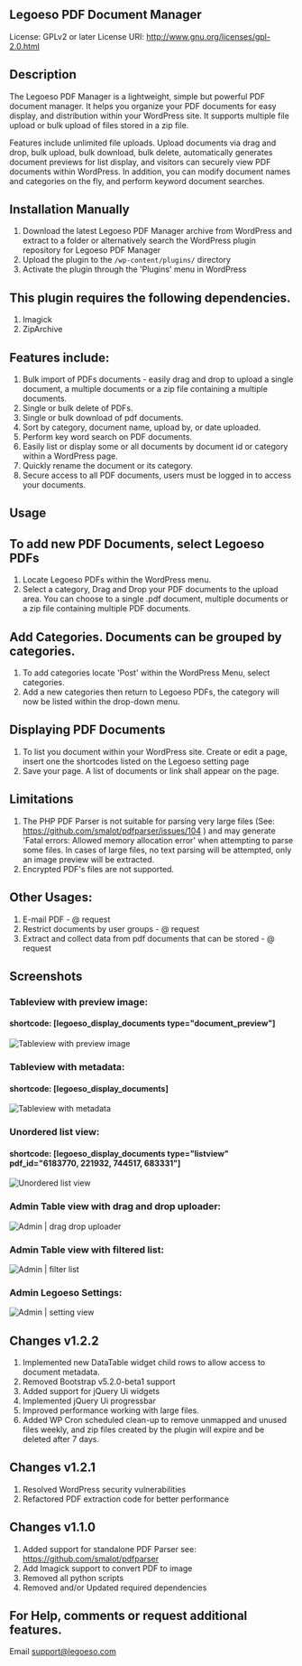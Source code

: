 ## Legoeso PDF Document Manager
License: GPLv2 or later
License URI: http://www.gnu.org/licenses/gpl-2.0.html

## Description
The Legoeso PDF Manager is a lightweight, simple but powerful PDF document manager. It helps you organize your PDF documents for easy display, and distribution within your WordPress site. It supports multiple file upload or bulk upload of files stored in a zip file.

Features include unlimited file uploads. Upload documents via drag and drop, bulk upload, bulk download, bulk delete, automatically generates document previews for list display, and visitors can securely view PDF documents within WordPress. In addition, you can modify document names and categories on the fly, and perform keyword document searches.
		  

## Installation Manually
1. Download the latest Legoeso PDF Manager archive from WordPress and extract to a folder or alternatively search the WordPress plugin repository for Legoeso PDF Manager
2. Upload the plugin to the `/wp-content/plugins/` directory
3. Activate the plugin through the 'Plugins' menu in WordPress


## This plugin requires the following dependencies.
1. Imagick
2. ZipArchive

## Features include:
1. Bulk import of PDFs documents - easily drag and drop to upload a single document, a multiple documents or a zip file containing a multiple documents.  
2. Single or bulk delete of PDFs.
3. Single or bulk download of pdf documents.
4. Sort by category, document name, upload by, or date uploaded.
5. Perform key word search on PDF documents.
6. Easily list or display some or all documents by document id or category within a WordPress page.
7. Quickly rename the document or its category.
8. Secure access to all PDF documents, users must be logged in to access your documents.

## Usage
## To add new PDF Documents, select Legoeso PDFs 
1. Locate Legoeso PDFs within the WordPress menu. 
2. Select a category, Drag and Drop your PDF documents to the upload area. You can choose to a single .pdf document, multiple documents or a zip file containing multiple PDF documents. 

## Add Categories. Documents can be grouped by categories. 
1. To add categories locate 'Post' within the WordPress Menu, select categories.  
2. Add a new categories then return to Legoeso PDFs, the category will now be listed within the drop-down menu. 

## Displaying PDF Documents
1. To list you document within your WordPress site. Create or edit a page, insert one the shortcodes listed on the Legoeso setting page
2. Save your page. A list of documents or link shall appear on the page.

## Limitations
1. The PHP PDF Parser is not suitable for parsing very large files (See: https://github.com/smalot/pdfparser/issues/104 ) and may generate 'Fatal errors:  Allowed memory allocation error' when attempting to parse some files. In cases of large files, no text parsing will be attempted, only an image preview will be extracted. 
2. Encrypted PDF's files are not supported. 

## Other Usages:
1. E-mail PDF - @ request
2. Restrict documents by user groups - @ request
3. Extract and collect data from pdf documents that can be stored - @ request

## Screenshots
### Tableview with preview image: 
#### shortcode: [legoeso_display_documents type="document_preview"] 
![Tableview with preview image](https://legoeso.com/wp-content/uploads/2022/12/Screenshot-2022-12-06-061842.png?raw=true)
### Tableview with metadata: 
#### shortcode: [legoeso_display_documents]
![Tableview with metadata](https://legoeso.com/wp-content/uploads/2022/12/Screenshot-2022-12-06-062058.png?raw=true)
### Unordered list view: 
#### shortcode: [legoeso_display_documents type="listview" pdf_id="6183770, 221932, 744517, 683331"]
![Unordered list view](https://legoeso.com/wp-content/uploads/2022/12/Screenshot-2022-12-06-064051.png?raw=true)
### Admin Table view with drag and drop uploader: 
![Admin | drag drop uploader](https://legoeso.com/wp-content/uploads/2022/12/Screenshot-2022-12-06-063800.png?raw=true)
### Admin Table view with filtered list: 
![Admin | filter list](https://legoeso.com/wp-content/uploads/2022/12/Screenshot-2022-12-06-063945.png?raw=true)
### Admin Legoeso Settings: 
![Admin | setting view](https://legoeso.com/wp-content/uploads/2022/12/Screenshot-2022-12-06-064014.png?raw=true)


## Changes v1.2.2 
1. Implemented new DataTable widget child rows to allow access to document metadata.
2. Removed Bootstrap v5.2.0-beta1 support
3. Added support for jQuery Ui widgets
4. Implemented jQuery Ui progressbar
5. Improved performance working with large files.
6. Added WP Cron scheduled clean-up to remove unmapped and unused files weekly, and zip files created by the plugin will expire and be deleted after 7 days.

## Changes v1.2.1 
1. Resolved WordPress security vulnerabilities
2. Refactored PDF extraction code for better performance

## Changes v1.1.0 
1. Added support for standalone PDF Parser see: https://github.com/smalot/pdfparser
2. Add Imagick support to convert PDF to image
3. Removed all python scripts
4. Removed and/or Updated required dependencies

## For Help, comments or request additional features.
Email support@legoeso.com